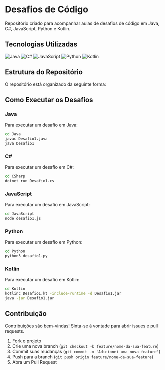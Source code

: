 # Desafios de Código

Repositório criado para acompanhar aulas de desafios de código em Java, C#, JavaScript, Python e Kotlin.

## Tecnologias Utilizadas

![Java](https://img.shields.io/badge/Java-ED8B00?style=for-the-badge&logo=java&logoColor=white)
![C#](https://img.shields.io/badge/C%23-239120?style=for-the-badge&logo=c-sharp&logoColor=white)
![JavaScript](https://img.shields.io/badge/JavaScript-F7DF1E?style=for-the-badge&logo=javascript&logoColor=black)
![Python](https://img.shields.io/badge/Python-3776AB?style=for-the-badge&logo=python&logoColor=white)
![Kotlin](https://img.shields.io/badge/Kotlin-0095D5?style=for-the-badge&logo=kotlin&logoColor=white)

## Estrutura do Repositório

O repositório está organizado da seguinte forma:


## Como Executar os Desafios

### Java

Para executar um desafio em Java:

```sh
cd Java
javac Desafio1.java
java Desafio1
````

### C#
Para executar um desafio em C#:

```sh
cd CSharp
dotnet run Desafio1.cs
````
### JavaScript
Para executar um desafio em JavaScript:

```sh
cd JavaScript
node desafio1.js
````

### Python
Para executar um desafio em Python:

```sh
cd Python
python3 desafio1.py
````

### Kotlin
Para executar um desafio em Kotlin:

```sh
cd Kotlin
kotlinc Desafio1.kt -include-runtime -d Desafio1.jar
java -jar Desafio1.jar
````

## Contribuição

Contribuições são bem-vindas! Sinta-se à vontade para abrir issues e pull requests.

1. Fork o projeto
2. Crie uma nova branch (`git checkout -b feature/nome-da-sua-feature`)
3. Commit suas mudanças (`git commit -m 'Adicionei uma nova feature'`)
4. Push para a branch (`git push origin feature/nome-da-sua-feature`)
5. Abra um Pull Request


